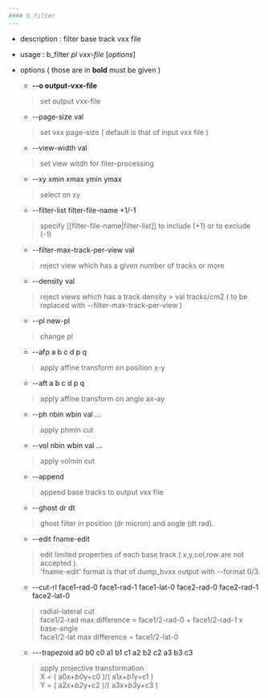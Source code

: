 ```yaml
---
#### b_filter
---
```


+ description : filter base track vxx file  
+ usage : b_filter *pl* *vxx-file* [*options*]
+ options ( those are in **bold** must be given )
  - **--o output-vxx-file**
  > set output vxx-file  

  - --page-size val
  > set vxx page-size ( default is that of input vxx file )  

  - --view-width val
  > set view witdh for fiter-processing  

  - --xy xmin xmax ymin ymax
  > select on xy  

  - --filter-list filter-file-name +1/-1
  > specify [[filter-file-name|filter-list]] to include (+1) or to exclude (-1)  

  - --filter-max-track-per-view val
  > reject view which has a given number of tracks or more  

  - --density val
  > reject views which has a track density > val tracks/cm2 ( to be replaced with --filter-max-track-per-view )  

  - --pl new-pl
  > change pl  

  - --afp a b c d p q
  > apply affine transform on position x-y  

  - --aft a b c d p q
  > apply affine transform on angle ax-ay  

  - --ph nbin wbin val ...
  > apply phmin cut  

  - --vol nbin wbin val ...
  > apply volmin cut  

  - --append
  > append base tracks to output vxx file  

  - --ghost dr dt
  > ghost filter in position (dr micron) and angle (dt rad).  

  - --edit fname-edit
  > edit limited properties of each base track ( x,y,col,row are not accepted ).  
  > 'fname-edit' format is that of dump_bvxx output with --format 0/3.  

  - --cut-rl face1-rad-0 face1-rad-1 face1-lat-0 face2-rad-0 face2-rad-1 face2-lat-0
  > radial-lateral cut  
  > face1/2-rad max difference = face1/2-rad-0 + face1/2-rad-1 x base-angle  
  > face1/2-lat max difference = face1/2-lat-0  

  - ---trapezoid a0 b0 c0 a1 b1 c1 a2 b2 c2 a3 b3 c3  
  > apply projective transformation  
  > X = ( a0*x+b0*y+c0 )/( a1*x+b1*y+c1 )  
  > Y = ( a2*x+b2*y+c2 )/( a3*x+b3*y+c3 )  
